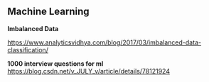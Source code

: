 

## Machine Learning

**Imbalanced Data**

https://www.analyticsvidhya.com/blog/2017/03/imbalanced-data-classification/


**1000 interview questions for ml**
https://blog.csdn.net/v_JULY_v/article/details/78121924





